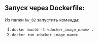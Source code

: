 ## Запуск через Dockerfile:

Из папки `hw_02` запустить команды:
1. `docker build -t <docker_image_name> .`
2. `docker run <docker_image_name>`